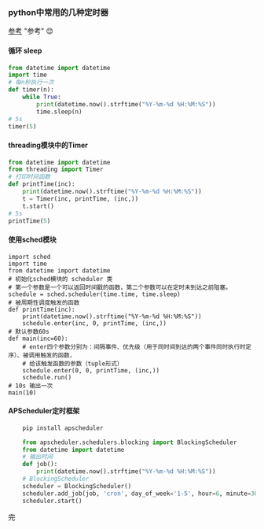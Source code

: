 <!--
author: hack0072008
head: http://www.etcunion.com/static/logo1_128x128.jpg
date: 2018-12-21
title: python-常见定时器
tags: python
images: http://www.etcunion.com/static/logo1_128x128.jpg
category: python
status: publish
summary: python
-->



### python中常用的几种定时器
[参考](https://lz5z.com/Python%E5%AE%9A%E6%97%B6%E4%BB%BB%E5%8A%A1%E7%9A%84%E5%AE%9E%E7%8E%B0%E6%96%B9%E5%BC%8F/) "参考"
:blush:
  
  
#### 循环 sleep
```python
from datetime import datetime
import time
# 每n秒执行一次
def timer(n):
    while True:
        print(datetime.now().strftime("%Y-%m-%d %H:%M:%S"))
        time.sleep(n)
# 5s
timer(5)
```


#### threading模块中的Timer
```python
from datetime import datetime
from threading import Timer
# 打印时间函数
def printTime(inc):
    print(datetime.now().strftime("%Y-%m-%d %H:%M:%S"))
    t = Timer(inc, printTime, (inc,))
    t.start()
# 5s
printTime(5)
```

#### 使用sched模块
```
import sched
import time
from datetime import datetime
# 初始化sched模块的 scheduler 类
# 第一个参数是一个可以返回时间戳的函数，第二个参数可以在定时未到达之前阻塞。
schedule = sched.scheduler(time.time, time.sleep)
# 被周期性调度触发的函数
def printTime(inc):
    print(datetime.now().strftime("%Y-%m-%d %H:%M:%S"))
    schedule.enter(inc, 0, printTime, (inc,))
# 默认参数60s
def main(inc=60):
    # enter四个参数分别为：间隔事件、优先级（用于同时间到达的两个事件同时执行时定序）、被调用触发的函数，
    # 给该触发函数的参数（tuple形式）
    schedule.enter(0, 0, printTime, (inc,))
    schedule.run()
# 10s 输出一次
main(10)
```

#### APScheduler定时框架
```Bash
    pip install apscheduler
```

```python
    from apscheduler.schedulers.blocking import BlockingScheduler
    from datetime import datetime
    # 输出时间
    def job():
        print(datetime.now().strftime("%Y-%m-%d %H:%M:%S"))
    # BlockingScheduler
    scheduler = BlockingScheduler()
    scheduler.add_job(job, 'cron', day_of_week='1-5', hour=6, minute=30)
    scheduler.start()
```





~~完~~
